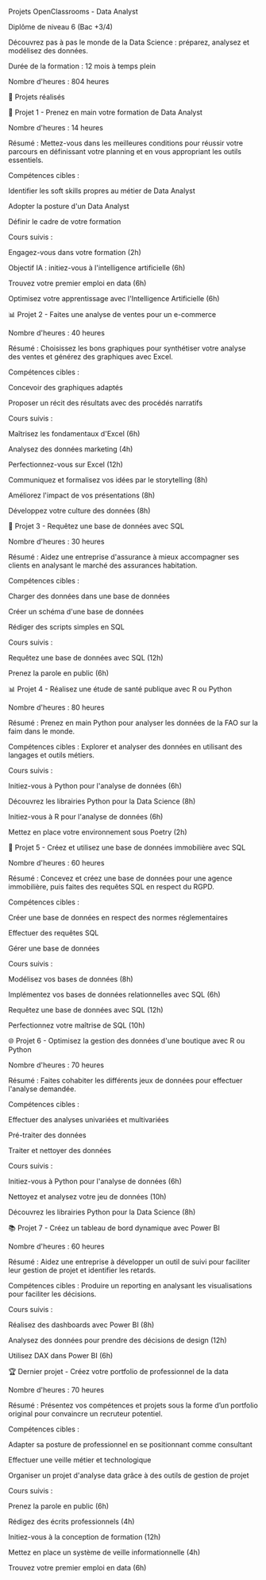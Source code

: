 Projets OpenClassrooms - Data Analyst

Diplôme de niveau 6 (Bac +3/4)

Découvrez pas à pas le monde de la Data Science : préparez, analysez et modélisez des données.

Durée de la formation : 12 mois à temps plein

Nombre d'heures : 804 heures

📅 Projets réalisés

🌟 Projet 1 - Prenez en main votre formation de Data Analyst

Nombre d'heures : 14 heures

Résumé : Mettez-vous dans les meilleures conditions pour réussir votre parcours en définissant votre planning et en vous appropriant les outils essentiels.

Compétences cibles :

Identifier les soft skills propres au métier de Data Analyst

Adopter la posture d'un Data Analyst

Définir le cadre de votre formation

Cours suivis :

Engagez-vous dans votre formation (2h)

Objectif IA : initiez-vous à l'intelligence artificielle (6h)

Trouvez votre premier emploi en data (6h)

Optimisez votre apprentissage avec l'Intelligence Artificielle (6h)

📊 Projet 2 - Faites une analyse de ventes pour un e-commerce

Nombre d'heures : 40 heures

Résumé : Choisissez les bons graphiques pour synthétiser votre analyse des ventes et générez des graphiques avec Excel.

Compétences cibles :

Concevoir des graphiques adaptés

Proposer un récit des résultats avec des procédés narratifs

Cours suivis :

Maîtrisez les fondamentaux d'Excel (6h)

Analysez des données marketing (4h)

Perfectionnez-vous sur Excel (12h)

Communiquez et formalisez vos idées par le storytelling (8h)

Améliorez l'impact de vos présentations (8h)

Développez votre culture des données (8h)

📂 Projet 3 - Requêtez une base de données avec SQL

Nombre d'heures : 30 heures

Résumé : Aidez une entreprise d'assurance à mieux accompagner ses clients en analysant le marché des assurances habitation.

Compétences cibles :

Charger des données dans une base de données

Créer un schéma d'une base de données

Rédiger des scripts simples en SQL

Cours suivis :

Requêtez une base de données avec SQL (12h)

Prenez la parole en public (6h)

📊 Projet 4 - Réalisez une étude de santé publique avec R ou Python

Nombre d'heures : 80 heures

Résumé : Prenez en main Python pour analyser les données de la FAO sur la faim dans le monde.

Compétences cibles : Explorer et analyser des données en utilisant des langages et outils métiers.

Cours suivis :

Initiez-vous à Python pour l'analyse de données (6h)

Découvrez les librairies Python pour la Data Science (8h)

Initiez-vous à R pour l'analyse de données (6h)

Mettez en place votre environnement sous Poetry (2h)

🏢 Projet 5 - Créez et utilisez une base de données immobilière avec SQL

Nombre d'heures : 60 heures

Résumé : Concevez et créez une base de données pour une agence immobilière, puis faites des requêtes SQL en respect du RGPD.

Compétences cibles :

Créer une base de données en respect des normes réglementaires

Effectuer des requêtes SQL

Gérer une base de données

Cours suivis :

Modélisez vos bases de données (8h)

Implémentez vos bases de données relationnelles avec SQL (6h)

Requêtez une base de données avec SQL (12h)

Perfectionnez votre maîtrise de SQL (10h)

🌐 Projet 6 - Optimisez la gestion des données d'une boutique avec R ou Python

Nombre d'heures : 70 heures

Résumé : Faites cohabiter les différents jeux de données pour effectuer l'analyse demandée.

Compétences cibles :

Effectuer des analyses univariées et multivariées

Pré-traiter des données

Traiter et nettoyer des données

Cours suivis :

Initiez-vous à Python pour l'analyse de données (6h)

Nettoyez et analysez votre jeu de données (10h)

Découvrez les librairies Python pour la Data Science (8h)

📚 Projet 7 - Créez un tableau de bord dynamique avec Power BI

Nombre d'heures : 60 heures

Résumé : Aidez une entreprise à développer un outil de suivi pour faciliter leur gestion de projet et identifier les retards.

Compétences cibles : Produire un reporting en analysant les visualisations pour faciliter les décisions.

Cours suivis :

Réalisez des dashboards avec Power BI (8h)

Analysez des données pour prendre des décisions de design (12h)

Utilisez DAX dans Power BI (6h)

🏆 Dernier projet - Créez votre portfolio de professionnel de la data

Nombre d'heures : 70 heures

Résumé : Présentez vos compétences et projets sous la forme d’un portfolio original pour convaincre un recruteur potentiel.

Compétences cibles :

Adapter sa posture de professionnel en se positionnant comme consultant

Effectuer une veille métier et technologique

Organiser un projet d'analyse data grâce à des outils de gestion de projet

Cours suivis :

Prenez la parole en public (6h)

Rédigez des écrits professionnels (4h)

Initiez-vous à la conception de formation (12h)

Mettez en place un système de veille informationnelle (4h)

Trouvez votre premier emploi en data (6h)
